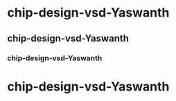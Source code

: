 # chip-design-vsd-Yaswanth
## chip-design-vsd-Yaswanth
### chip-design-vsd-Yaswanth
# chip-design-vsd-Yaswanth
